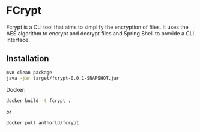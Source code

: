 # FCrypt

Fcrypt is a CLI tool that aims to simplify the encryption of files.
It uses the AES algorithm to encrypt and decrypt files and Spring Shell to provide a CLI interface.

## Installation

```bash
mvn clean package
java -jar target/fcrypt-0.0.1-SNAPSHOT.jar
```

Docker: 
```bash
docker build -t fcrypt .
```

or

```bash
docker pull anthorld/fcrypt
```
